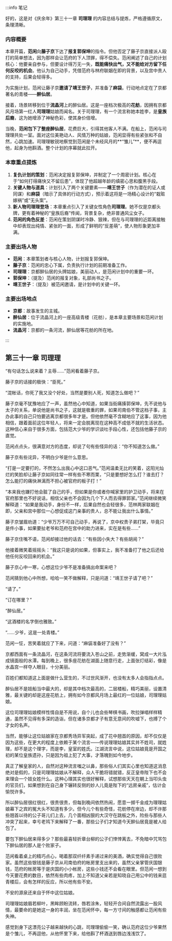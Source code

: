 :::info 笔记

好的，这是对《庆余年》第三十一章 **司理理** 的内容总结与提炼，严格遵循原文，条理清晰。

### 内容概要

本章开篇，**范闲**向**藤子京**下达了**报复郭保坤**的指令。但他否定了藤子京直接派人殴打的简单想法，因为那样会让范府的下人顶罪，得不偿失。范闲阐述了自己的计划核心：他要亲自参与，但要设计得万无一失，**既能痛快出气，又不能给对方留下任何反咬的机会**。他认为自己动手，凭借范府与林府联姻在即的背景，以及宫中贵人的支持，后果会轻得多。

为实施计划，范闲让藤子京**邀请了靖王世子**，并准备了**麻袋**。行动地点定在了京都著名的青楼——**醉仙居**。

接着，场景转移到位于**流晶河**上的醉仙居。这是一座档次极高的**花舫**，因拥有京都风月场第一红人**司理理**姑娘而闻名。关于司理理，有一个流言称她本姓李，是**皇族后裔**，这为她增添了神秘色彩，使其身价倍增。

当晚，**范闲包下了整座醉仙居**，花费巨大，引得其他客人不满。在船上，范闲与司理理共处一室。面对这位美艳动人、风情万种的姑娘，范闲显得有些紧张和不自然，心跳加速。司理理敏锐地察觉到范闲是个未经风月的**“雏儿”**，便不再逗他，起身为他斟酒。整个计划的序幕就此拉开。

### 本章重点提炼

1.  **复仇计划的策划**：范闲决定报复郭保坤，并制定了一个周密计划。核心在于“如何打得痛快又不留后患”，体现了他超越年龄的缜密心思和腹黑手段。
2.  **关键人物与道具**：计划引入了两个关键要素——**靖王世子**（作为潜在的证人或同谋）和**麻袋**（暗示了具体的行动方式），预示着这将是一场精心设计的“栽赃嫁祸”或“无头案”。
3.  **新人物司理理登场**：本章重点引入了关键女性角色**司理理**。她不仅是京都头牌，更有着神秘的“皇族后裔”传闻，背景复杂，绝非普通风尘女子。
4.  **范闲的角色反差**：范闲在策划阴谋时冷静、狠辣，但在与司理理的近距离接触中却表现出纯情、紧张的一面，形成了鲜明的“反差萌”，使人物形象更加丰满。

### 主要出场人物

*   **范闲**：本章策划者与核心人物，计划报复郭保坤。
*   **藤子京**：范闲的忠心下属，负责执行计划的前期准备工作。
*   **司理理**：京都醉仙居的头牌姑娘，美丽动人，是范闲计划中的重要一环。
*   **郭保坤**：（提及）范闲的报复对象，礼部尚书之子。
*   **靖王世子**：（提及）被范闲邀请，是计划中的关键一环。

### 主要出场地点

*   **京都**：故事发生的主城。
*   **醉仙居**：位于流晶河上的一座高级青楼（花舫），是本章主要场景和范闲计划的实施地。
*   **流晶河**：京都的一条河流，醉仙居等花舫的所在地。

:::

## 第三十一章 **司理理**

“有句话怎么说来着？主辱……”范闲看着藤子京。

藤子京的话接的极快：“臣死。”

“混帐话，你死了我又没个好处，当然是要别人死，知道怎么做吧？”

藤子京毫不犹豫地应了一声，虽然他心中知道，如果当街痛揍郭保坤，先不说他与太子的关系，单说他是尚书之子，这就是极重的罪，如果司南伯不管这档子事，主办此事的自己只怕要逃离京都很多年才是。但他依然毫不含糊地应了这事，因为他相信，跟着面前这位年轻人，将来一定会脱离现在这种高不成低不就的生活状态。这种信心来自于很多方面，包括范大少爷的学识谈吐手段心性，还包括他藤子京的直觉。

范闲点点头，很满意对方的态度，却说了句有些怪异的话：“你不知道怎么做。”

藤子京有些诧异，不明白少爷是什么意思。

“打是一定要打的，不然怎么出我心中这口恶气。”范闲温柔无比的笑着，这阳光灿烂的笑脸却让藤子京如同往常一样有些不寒而栗，“只是要想好怎么打？谁去打？怎么能打的痛快淋漓而不担心被官府的板子打！”

“本来我也嫌打他会脏了自己的手，但如果是你或者你喊家里的护卫动手，将来在官府那里也不好说话，相信父亲也不会因为几个下人而去得罪郭家。”范闲继续微笑解释道：“如果是我动手，身份不一样，后果自然也会轻很多，范林两家联姻在即，父亲和宫中那位一心想促成这门亲事的贵人，总不能让我出什么事情。”

藤子京皱眉劝道：“少爷万万不可自己动手，再说了，京中权贵子弟打架，毕竟只是件小事，如果要扯老爷和范府在宫中的助力进来，实在是有些……”

藤子京住嘴不语，范闲却接过他的话去：“有些因小失大？有些胡闹？”

他接着微笑着摇摇头：“我这只是说的如果，但事实上，我不准备打了他之后还给他任何反咬回来的机会。”

藤子京心中一寒，心想这位少爷不是准备搞出命案来吧？

范闲猜到他心中所想，哈哈一笑不做解释，只是问道：“靖王世子请了吧？”

“请了。”

“订在哪里？”

“醉仙居。”

“这酒楼的名字倒也雅致。”

“……少爷，这是一处青楼。”

范闲一怔，苦笑着就应了下来，问道：“麻袋准备好了没有？”

京都西面有一条流晶河，在这条河流将要流入苍山之前，走势渐缓，窝成一大片泓成镜面般的水潭。每到晚上，很多座花舫在湖面上随意行走，上面张灯结彩，像是水晶宫一样夺人眼目，十分美丽。

百姓们都知道这上面是做什么营生的，不过世风渐开，也没有太多人会指指点点。

醉仙居不是妓船当中最大的，却是其中档次最高的，二层楼船，精巧美丽，设置清雅，最关键的却是这座花舫上，拥有如今京都风月场上最红的一位姑娘，司理理姑娘。

这位司理理姑娘模样性情自是不用说，自个儿也会些琴棋书画，吹拉弹唱样样精通，虽然不见得有多深的造诣，但在诸多京都才子有意无意间的吹嘘下，也搏了个才女的名声。

当然，能够让这位姑娘家在京都秀场异军突起，成了花中翘首的原因，却不仅仅是因为这些，在更大的程度上依赖于某个流言——传说理理姑娘其实并不姓司，就姓理，却不是这个理字，而是李，皇室的姓氏。江湖流言中说，这位姑娘竟是开国之初的某位皇族遗孙，只是因为祖上犯了大事，才落魄到如今地步。

真正了解皇家的人，自然对这种流言嗤之以鼻，那些俗人们其实心里也知道这消息绝对是假的，只是司理理姑娘从不解释，众人干脆将错就错，反正皇帝陛下也不会来理会一个妓女姓什么。这种心理其实也很好解释，试想那些天天在朝上当叩头虫的官员们，如果想到在自己身下辗转反侧的妙人儿竟是陛下的“远房亲戚”，估计会愉悦许多。

所以醉仙居很红很红，很贵很贵，但每到晚间依然热闹，愿意一掷千金成为理理姑娘幕下之宾的冤大头不知道有多少。但今儿个有些奇怪，花舫停在岸边，却不许那些翘首以待的公子哥儿们上去，几个面相凶狠的大汉守在跳板之外，险些与那些人冲突了起来，幸亏老鸨下来解释了一番，那些公子们才知道今天醉仙居竟是被人给包了。

要包下醉仙居来得多少？那些最喜轻折章台柳的公子们悻悻离去，不免暗中咒骂包下醉仙居的那人是个败家子。

范闲看着桌上的精巧点心，喝着那双纤纤素手递过来的美酒，确实觉得自己很败家。虽然这些银钱是藤子京从司南伯府的帐房里支出来的，虽然父亲掌管庆国银钱，范府的帐房等于是庆国的小小帐房，这些小钱还不会看在眼里。但范闲一想到今天要花费的数目，依然有些肉疼，加上不知道父亲若是知晓自己用公中的钱来逛青楼后，会有怎样的反应，所以他有些不安。

不安的源泉还来自于怀中这位姑娘。

司理理姑娘眉若柳叶，黑眸顾盼流转，唇若涂朱，轻轻开合间自然流露出一股风情，最要命的是她这一身的丰润，坐在范闲怀中，每一方寸间的触感都让范闲有些失神。

感觉到身下这漂亮公子越来越快的心跳，司理理偷偷一笑，确认范府这位少爷果然是个雏儿，不再逗他，从他怀里下来，给他斟了杯酒送到唇边浅浅饮了。

